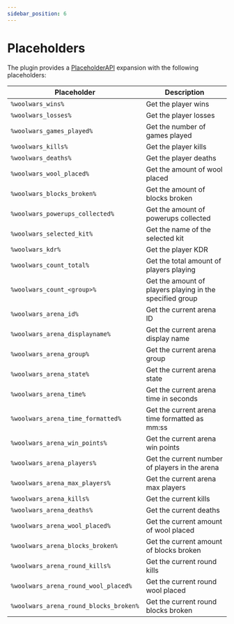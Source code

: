 ```yaml
---
sidebar_position: 6
---
```


# Placeholders

The plugin provides a [PlaceholderAPI](https://www.spigotmc.org/resources/placeholderapi.6245/) expansion with the following placeholders:

| Placeholder                     | Description                                              |
| ------------------------------- | -------------------------------------------------------- |
| `%woolwars_wins%`               | Get the player wins                                      |
| `%woolwars_losses%`             | Get the player losses                                    |
| `%woolwars_games_played%`       | Get the number of games played                           |
| `%woolwars_kills%`              | Get the player kills                                     |
| `%woolwars_deaths%`             | Get the player deaths                                    |
| `%woolwars_wool_placed%`        | Get the amount of wool placed                            |
| `%woolwars_blocks_broken%`      | Get the amount of blocks broken                          |
| `%woolwars_powerups_collected%` | Get the amount of powerups collected                     |
| `%woolwars_selected_kit%`       | Get the name of the selected kit                         |
| `%woolwars_kdr%`                | Get the player KDR                                       |
| `%woolwars_count_total%`        | Get the total amount of players playing                  |
| `%woolwars_count_<group>%`      | Get the amount of players playing in the specified group |
| `%woolwars_arena_id%`           | Get the current arena ID                                 |
| `%woolwars_arena_displayname%`  | Get the current arena display name                       |
| `%woolwars_arena_group%`        | Get the current arena group                              |
| `%woolwars_arena_state%`        | Get the current arena state                              |
| `%woolwars_arena_time%`         | Get the current arena time in seconds                    |
| `%woolwars_arena_time_formatted%` | Get the current arena time formatted as mm:ss          |
| `%woolwars_arena_win_points%`   | Get the current arena win points                         |
| `%woolwars_arena_players%`      | Get the current number of players in the arena           |
| `%woolwars_arena_max_players%`  | Get the current arena max players                        |
| `%woolwars_arena_kills%`        | Get the current kills                                    |
| `%woolwars_arena_deaths%`       | Get the current deaths                                   |
| `%woolwars_arena_wool_placed%`  | Get the current amount of wool placed                    |
| `%woolwars_arena_blocks_broken%` | Get the current amount of blocks broken                 |
| `%woolwars_arena_round_kills%`  | Get the current round kills                              |
| `%woolwars_arena_round_wool_placed%` | Get the current round wool placed                    |
| `%woolwars_arena_round_blocks_broken%` | Get the current round blocks broken                  |